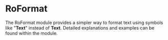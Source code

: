 # RoFormat

The RoFormat module provides a simpler way to format text using symbols like "**Text**" instead of <b>Text</b>. Detailed explanations and examples can be found within the module.
